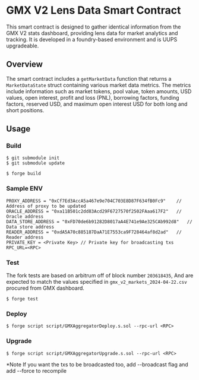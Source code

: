 # GMX V2 Lens Data Smart Contract

This smart contract is designed to gather identical information from the GMX V2 stats dashboard, providing lens data for market analytics and tracking. It is developed in a foundry-based environment and is UUPS upgradeable.

## Overview

The smart contract includes a `getMarketData` function that returns a `MarketDataState` struct containing various market data metrics. The metrics include information such as market tokens, pool value, token amounts, USD values, open interest, profit and loss (PNL), borrowing factors, funding factors, reserved USD, and maximum open interest USD for both long and short positions.


## Usage

### Build

```shell
$ git submodule init
$ git submodule update
```


```shell
$ forge build
```

### Sample ENV

```
PROXY_ADDRESS = "0xCf7Ed3AccA5a467e9e704C703E8D87F634fB0Fc9"    // Address of proxy to be updated
ORACLE_ADDRESS = "0xa11B501c2dd83Acd29F6727570f2502FAaa617F2"   // Oracle address
DATA_STORE_ADDRESS = "0xFD70de6b91282D8017aA4E741e9Ae325CAb992d8"   // Data store address
READER_ADDRESS = "0xdA5A70c885187DaA71E7553ca9F728464af8d2ad"   // Reader address
PRIVATE_KEY = <Private Key> // Private key for broadcasting txs
RPC_URL=<RPC>
```

### Test
The fork tests are based on arbitrum off of block number `203618435`, And are expected to match the values specified in `gmx_v2_markets_2024-04-22.csv` procured from GMX dashboard.
```shell
$ forge test
```

### Deploy

```shell
$ forge script script/GMXAggregatorDeploy.s.sol --rpc-url <RPC>
```

### Upgrade

```shell
$ forge script script/GMXAggregatorUpgrade.s.sol --rpc-url <RPC>
```

*Note If you want the txs to be broadcasted too, add --broadcast flag and add --force to recompile